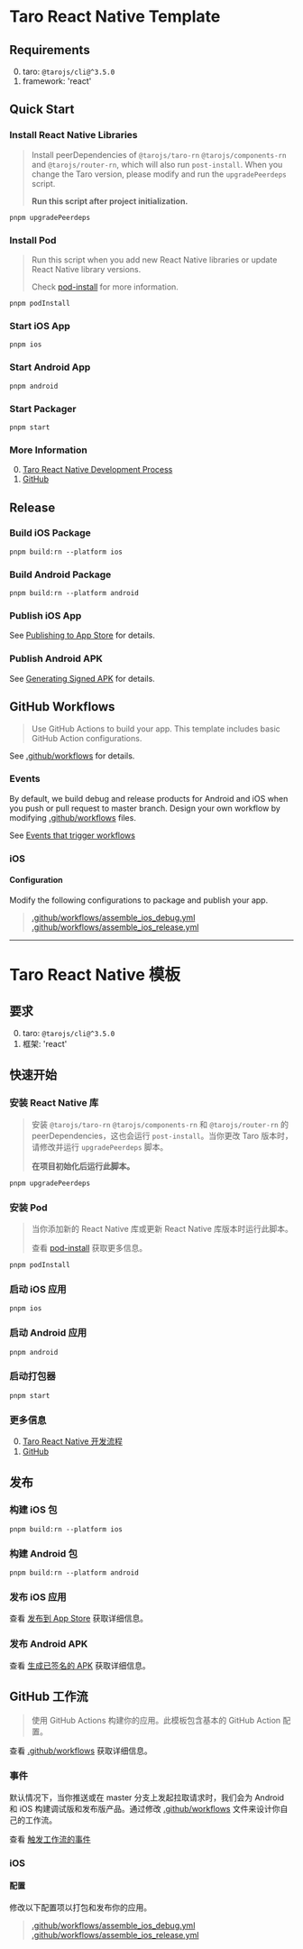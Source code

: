 # Taro React Native Template

## Requirements

0. taro: `@tarojs/cli@^3.5.0`
1. framework: 'react'

## Quick Start

### Install React Native Libraries
> Install peerDependencies of `@tarojs/taro-rn` `@tarojs/components-rn` and `@tarojs/router-rn`, which will also run `post-install`. When you change the Taro version, please modify and run the `upgradePeerdeps` script.
> 
> **Run this script after project initialization.**

`pnpm upgradePeerdeps`

### Install Pod
> Run this script when you add new React Native libraries or update React Native library versions.
> 
> Check [pod-install](https://www.npmjs.com/package/pod-install) for more information.

`pnpm podInstall`

### Start iOS App

`pnpm ios`

### Start Android App

`pnpm android`

### Start Packager

`pnpm start`

### More Information

0. [Taro React Native Development Process](https://docs.taro.zone/docs/next/react-native)
1. [GitHub](https://github.com/NervJS/taro)

## Release

### Build iOS Package

`pnpm build:rn --platform ios`

### Build Android Package

`pnpm build:rn --platform android`

### Publish iOS App

See [Publishing to App Store](https://reactnative.dev/docs/publishing-to-app-store) for details.

### Publish Android APK

See [Generating Signed APK](https://reactnative.dev/docs/signed-apk-android) for details.

## GitHub Workflows
> Use GitHub Actions to build your app. This template includes basic GitHub Action configurations.

See [.github/workflows](.github/workflows) for details.

### Events

By default, we build debug and release products for Android and iOS when you push or pull request to master branch. Design your own workflow by modifying [.github/workflows](.github/workflows) files.

See [Events that trigger workflows](https://docs.github.com/en/actions/reference/events-that-trigger-workflows)

### iOS

#### Configuration

Modify the following configurations to package and publish your app.

> [.github/workflows/assemble_ios_debug.yml](.github/workflows/assemble_ios_debug.yml)
> [.github/workflows/assemble_ios_release.yml](.github/workflows/assemble_ios_release.yml)

---

# Taro React Native 模板

## 要求

0. taro: `@tarojs/cli@^3.5.0`
1. 框架: 'react'

## 快速开始

### 安装 React Native 库
> 安装 `@tarojs/taro-rn` `@tarojs/components-rn` 和 `@tarojs/router-rn` 的 peerDependencies，这也会运行 `post-install`。当你更改 Taro 版本时，请修改并运行 `upgradePeerdeps` 脚本。
> 
> **在项目初始化后运行此脚本。**

`pnpm upgradePeerdeps`

### 安装 Pod
> 当你添加新的 React Native 库或更新 React Native 库版本时运行此脚本。
> 
> 查看 [pod-install](https://www.npmjs.com/package/pod-install) 获取更多信息。

`pnpm podInstall`

### 启动 iOS 应用

`pnpm ios`

### 启动 Android 应用

`pnpm android`

### 启动打包器

`pnpm start`

### 更多信息

0. [Taro React Native 开发流程](https://docs.taro.zone/docs/next/react-native)
1. [GitHub](https://github.com/NervJS/taro)

## 发布

### 构建 iOS 包

`pnpm build:rn --platform ios`

### 构建 Android 包

`pnpm build:rn --platform android`

### 发布 iOS 应用

查看 [发布到 App Store](https://reactnative.cn/docs/publishing-to-app-store) 获取详细信息。

### 发布 Android APK

查看 [生成已签名的 APK](https://reactnative.cn/docs/signed-apk-android) 获取详细信息。

## GitHub 工作流
> 使用 GitHub Actions 构建你的应用。此模板包含基本的 GitHub Action 配置。

查看 [.github/workflows](.github/workflows) 获取详细信息。

### 事件

默认情况下，当你推送或在 master 分支上发起拉取请求时，我们会为 Android 和 iOS 构建调试版和发布版产品。通过修改 [.github/workflows](.github/workflows) 文件来设计你自己的工作流。

查看 [触发工作流的事件](https://docs.github.com/en/actions/reference/events-that-trigger-workflows)

### iOS

#### 配置

修改以下配置项以打包和发布你的应用。

> [.github/workflows/assemble_ios_debug.yml](.github/workflows/assemble_ios_debug.yml)
> [.github/workflows/assemble_ios_release.yml](.github/workflows/assemble_ios_release.yml)
